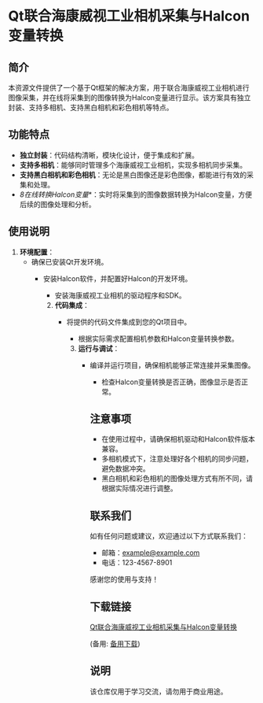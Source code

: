 # Qt联合海康威视工业相机采集与Halcon变量转换

## 简介
本资源文件提供了一个基于Qt框架的解决方案，用于联合海康威视工业相机进行图像采集，并在线将采集到的图像转换为Halcon变量进行显示。该方案具有独立封装、支持多相机、支持黑白相机和彩色相机等特点。

## 功能特点
- **独立封装**：代码结构清晰，模块化设计，便于集成和扩展。
- **支持多相机**：能够同时管理多个海康威视工业相机，实现多相机同步采集。
- **支持黑白相机和彩色相机**：无论是黑白图像还是彩色图像，都能进行有效的采集和处理。
- *8在线转换Halcon变量**：实时将采集到的图像数据转换为Halcon变量，方便后续的图像处理和分析。

## 使用说明
1. **环境配置**：
   - 确保已安装Qt开发环境。
      - 安装Halcon软件，并配置好Halcon的开发环境。
         - 安装海康威视工业相机的驱动程序和SDK。

         2. **代码集成**：
            - 将提供的代码文件集成到您的Qt项目中。
               - 根据实际需求配置相机参数和Halcon变量转换参数。

               3. **运行与调试**：
                  - 编译并运行项目，确保相机能够正常连接并采集图像。
                     - 检查Halcon变量转换是否正确，图像显示是否正常。

                     ## 注意事项
                     - 在使用过程中，请确保相机驱动和Halcon软件版本兼容。
                     - 多相机模式下，注意处理好各个相机的同步问题，避免数据冲突。
                     - 黑白相机和彩色相机的图像处理方式有所不同，请根据实际情况进行调整。

                     ## 联系我们
                     如有任何问题或建议，欢迎通过以下方式联系我们：
                     - 邮箱：example@example.com
                     - 电话：123-4567-8901

                     感谢您的使用与支持！

                     ## 下载链接
                     [Qt联合海康威视工业相机采集与Halcon变量转换](https://pan.quark.cn/s/433b9b283d11) 

                     (备用: [备用下载](https://pan.baidu.com/s/1nSDFAjc8CEzpUS6ICnbS1A?pwd=1234))

                     ## 说明

                     该仓库仅用于学习交流，请勿用于商业用途。
